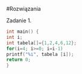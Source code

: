 #Rozwiązania

Zadanie 1.

```c
int main() {
int i;
int tabela[]={1,2,4,6,12};
for(i=4; i>=0; i=i-1)
printf("%i", tabela [i]);
return 0;
}
```
